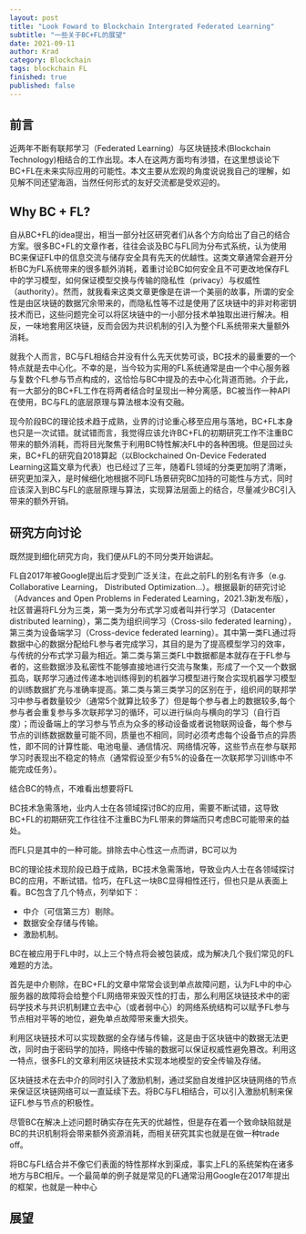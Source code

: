 ```yaml
---
layout: post
title: "Look Foward to Blockchain Intergrated Federated Learning"
subtitle: "一些关于BC+FL的展望"
date: 2021-09-11
author: Krad
category: Blockchain
tags: blockchain FL
finished: true
published: false
---
```


## 前言

近两年不断有联邦学习（Federated Learning）与区块链技术(Blockchain Technology)相结合的工作出现。本人在这两方面均有涉猎，在这里想谈论下BC+FL在未来实际应用的可能性。本文主要从宏观的角度说说我自己的理解，如见解不同还望海涵，当然任何形式的友好交流都是受欢迎的。

## Why BC + FL?

自从BC+FL的idea提出，相当一部分社区研究者们从各个方向给出了自己的结合方案。很多BC+FL的文章作者，往往会谈及BC与FL同为分布式系统，认为使用BC来保证FL中的信息交流与储存安全具有先天的优越性。这类文章通常会避开分析BC为FL系统带来的很多额外消耗，着重讨论BC如何安全且不可更改地保存FL中的学习模型，如何保证模型交换与传输的隐私性（privacy）与权威性（authority）。然而，就我看来这类文章更像是在讲一个美丽的故事，所谓的安全性是由区块链的数据冗余带来的，而隐私性等不过是使用了区块链中的非对称密钥技术而已，这些问题完全可以将区块链中的一小部分技术单独取出进行解决。相反，一味地套用区块链，反而会因为共识机制的引入为整个FL系统带来大量额外消耗。

就我个人而言，BC与FL相结合并没有什么先天优势可谈，BC技术的最重要的一个特点就是去中心化。不幸的是，当今较为实用的FL系统通常是由一个中心服务器与复数个FL参与节点构成的，这恰恰与BC中提及的去中心化背道而驰。介于此，有一大部分的BC+FL工作在将两者结合时呈现出一种分离感，BC被当作一种API在使用，BC与FL的底层原理与算法根本没有交融。

现今阶段BC的理论技术趋于成熟，业界的讨论重心移至应用与落地，BC+FL本身也只是一次试错。就试错而言，我觉得应该允许BC+FL的初期研究工作不注重BC带来的额外消耗，而将目光聚焦于利用BC特性解决FL中的各种困境。但是回过头来，BC+FL的研究自2018算起（以Blockchained On-Device Federated Learning这篇文章为代表）也已经过了三年，随着FL领域的分类更加明了清晰，研究更加深入，是时候细化地根据不同FL场景研究BC加持的可能性与方式，同时应该深入到BC与FL的底层原理与算法，实现算法层面上的结合，尽量减少BC引入带来的额外开销。


## 研究方向讨论

既然提到细化研究方向，我们便从FL的不同分类开始讲起。

FL自2017年被Google提出后才受到广泛关注，在此之前FL的别名有许多（e.g. Collaborative Learning， Distributed Optimization...）。根据最新的研究讨论（Advances and Open Problems in Federated Learning，2021.3新发布版），社区普遍将FL分为三类，第一类为分布式学习或者叫并行学习（Datacenter distributed learning），第二类为组织间学习（Cross-silo federated learning），第三类为设备端学习（Cross-device federated learning）。其中第一类FL通过将数据中心的数据分配给FL参与者完成学习，其目的是为了提高模型学习的效率，与传统的分布式学习最为相近。第二类与第三类FL中数据都是本就存在于FL参与者的，这些数据涉及私密性不能够直接地进行交流与聚集，形成了一个又一个数据孤岛，联邦学习通过传递本地训练得到的机器学习模型进行聚合实现机器学习模型的训练数据扩充与准确率提高。第二类与第三类学习的区别在于，组织间的联邦学习中参与者数量较少（通常5个就算比较多了）但是每个参与者上的数据较多,每个参与者会重复参与多次联邦学习的循环，可以进行纵向与横向的学习（自行百度）；而设备端上的学习参与节点为众多的移动设备或者说物联网设备，每个参与节点的训练数据数量可能不同，质量也不相同，同时必须考虑每个设备节点的异质性，即不同的计算性能、电池电量、通信情况、网络情况等，这些节点在参与联邦学习时表现出不稳定的特点（通常假设至少有5%的设备在一次联邦学习训练中不能完成任务）。

结合BC的特点，不难看出想要将FL

BC技术急需落地，业内人士在各领域探讨BC的应用，需要不断试错，这导致BC+FL的初期研究工作往往不注重BC为FL带来的弊端而只考虑BC可能带来的益处。

而FL只是其中的一种可能。排除去中心性这一点而讲，BC可以为

BC的理论技术现阶段已趋于成熟，BC技术急需落地，导致业内人士在各领域探讨BC的应用，不断试错。恰巧，在FL这一块BC显得相性还行，但也只是从表面上看。BC包含了几个特点，列举如下：

* 中介（可信第三方）剔除。
* 数据安全存储与传输。
* 激励机制。

BC在被应用于FL中时，以上三个特点将会被包装成，成为解决几个我们常见的FL难题的方法。

首先是中介剔除，在BC+FL的文章中常常会谈到单点故障问题，认为FL中的中心服务器的故障将会给整个FL网络带来毁灭性的打击，那么利用区块链技术中的密码学技术与共识机制建立去中心（或者弱中心）的网络系统结构可以赋予FL参与节点相对平等的地位，避免单点故障带来重大损失。

利用区块链技术可以实现数据的全存储与传输，这是由于区块链中的数据无法更改，同时由于密码学的加持，网络中传输的数据可以保证权威性避免篡改。利用这一特点，很多FL的文章利用区块链技术实现本地模型的安全传输及存储。

区块链技术在去中介的同时引入了激励机制，通过奖励自发维护区块链网络的节点来保证区块链网络可以一直延续下去。将BC与FL相结合，可以引入激励机制来保证FL参与节点的积极性。

尽管BC在解决上述问题时确实存在先天的优越性，但是存在着一个致命缺陷就是BC的共识机制将会带来额外资源消耗，而相关研究其实也就是在做一种trade off。


将BC与FL结合并不像它们表面的特性那样水到渠成，事实上FL的系统架构在诸多地方与BC相斥。一个最简单的例子就是常见的FL通常沿用Google在2017年提出的框架，也就是一种中心


## 展望
